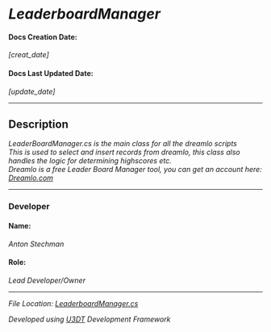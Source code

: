 # _LeaderboardManager_

#### Docs Creation Date:
_[creat_date]_
#### Docs Last Updated Date:
_[update_date]_
___

## Description
_LeaderBoardManager.cs is the main class for all the dreamlo scripts<br/>This is used to select and insert records from dreamlo, this class also handles the logic for determining highscores etc.<br/>Dreamlo is a free Leader Board Manager tool, you can get an account here: <a href="https://www.dreamlo.com">Dreamlo.com</a>_
___

### Developer

#### Name:
_Anton Stechman_

#### Role:
_Lead Developer/Owner_
___

_File Location: [LeaderboardManager.cs](.\Assets\Code\Scripts\CSharp\Utilities\DreamloLeaderboard\LeaderboardManager.cs)_

_Developed using [U3DT](https://github.com/Anton-Stechman/U3DTools) Development Framework_
